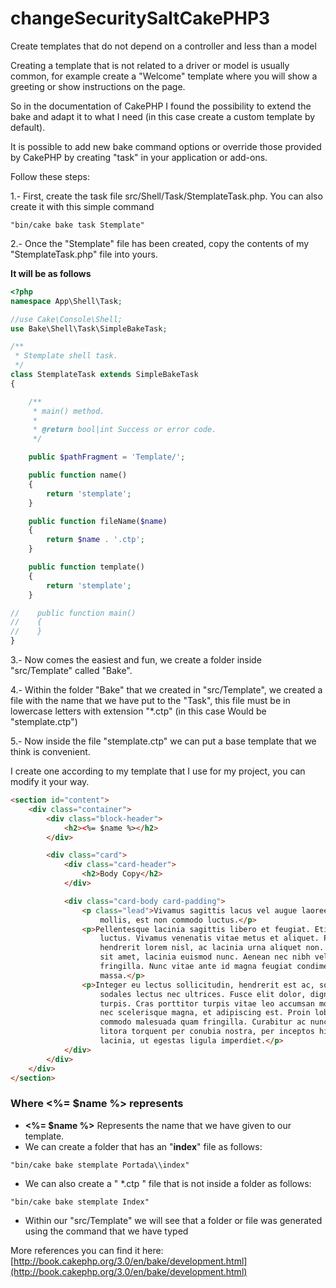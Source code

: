 # changeSecuritySaltCakePHP3
Create templates that do not depend on a controller and less than a model

Creating a template that is not related to a driver or model is usually common, for example create a "Welcome" template where you will show a greeting or show instructions on the page.


So in the documentation of CakePHP I found the possibility to extend the bake and adapt it to what I need (in this case create a custom template by default).

It is possible to add new bake command options or override those provided by CakePHP by creating "task" in your application or add-ons.

Follow these steps:

1.- First, create the task file src/Shell/Task/StemplateTask.php.
You can also create it with this simple command
```console
"bin/cake bake task Stemplate"
```

2.- Once the "Stemplate" file has been created, copy the contents of my "StemplateTask.php" file into yours.

**It will be as follows**
```php
<?php
namespace App\Shell\Task;

//use Cake\Console\Shell;
use Bake\Shell\Task\SimpleBakeTask;

/**
 * Stemplate shell task.
 */
class StemplateTask extends SimpleBakeTask
{

    /**
     * main() method.
     *
     * @return bool|int Success or error code.
     */

    public $pathFragment = 'Template/';

    public function name()
    {
        return 'stemplate';
    }

    public function fileName($name)
    {
        return $name . '.ctp';
    }

    public function template()
    {
        return 'stemplate';
    }

//    public function main()
//    {
//    }
}
```

3.- Now comes the easiest and fun, we create a folder inside "src/Template" called "Bake".

4.- Within the folder "Bake" that we created in "src/Template", we created a file with the name that we have put to the "Task", this file must be in lowercase letters with extension "*.ctp" (in this case Would be "stemplate.ctp")

5.- Now inside the file "stemplate.ctp" we can put a base template that we think is convenient.

I create one according to my template that I use for my project, you can modify it your way.

```html
<section id="content">
    <div class="container">
        <div class="block-header">
            <h2><%= $name %></h2>
        </div>

        <div class="card">
            <div class="card-header">
                <h2>Body Copy</h2>
            </div>

            <div class="card-body card-padding">
                <p class="lead">Vivamus sagittis lacus vel augue laoreet rutrum faucibus dolor auctor. Duis
                    mollis, est non commodo luctus.</p>
                <p>Pellentesque lacinia sagittis libero et feugiat. Etiam volutpat adipiscing tortor non
                    luctus. Vivamus venenatis vitae metus et aliquet. Praesent vitae justo purus. In
                    hendrerit lorem nisl, ac lacinia urna aliquet non. Quisque nisi tellus, rhoncus quis est
                    sit amet, lacinia euismod nunc. Aenean nec nibh velit. Fusce quis ante in nisl molestie
                    fringilla. Nunc vitae ante id magna feugiat condimentum. Maecenas sit amet urna
                    massa.</p>
                <p>Integer eu lectus sollicitudin, hendrerit est ac, sollicitudin nisl. Quisque viverra
                    sodales lectus nec ultrices. Fusce elit dolor, dignissim a nunc id, varius suscipit
                    turpis. Cras porttitor turpis vitae leo accumsan molestie. Morbi vitae luctus leo. Sed
                    nec scelerisque magna, et adipiscing est. Proin lobortis lectus eu sem ullamcorper,
                    commodo malesuada quam fringilla. Curabitur ac nunc dui. Class aptent taciti sociosqu ad
                    litora torquent per conubia nostra, per inceptos himenaeos. Fusce sagittis enim eu est
                    lacinia, ut egestas ligula imperdiet.</p>
            </div>
        </div>
    </div>
</section>
```

### Where <%= $name %> represents

* **<%= $name %>** Represents the name that we have given to our template.
* We can create a folder that has an "**index**" file as follows:
```console
"bin/cake bake stemplate Portada\\index"
```

* We can also create a " *.ctp " file that is not inside a folder as follows:
```console
"bin/cake bake stemplate Index"
```

* Within our "src/Template" we will see that a folder or file was generated using the command that we have typed

More references you can find it here: [http://book.cakephp.org/3.0/en/bake/development.html](http://book.cakephp.org/3.0/en/bake/development.html)